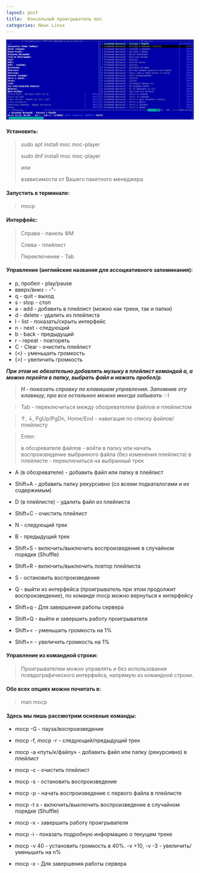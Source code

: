 ```yaml
---
layout: post
title:  Консольный проигрыватель moc
categories: News Linux
---
```


![](/image/my_image/moc.jpg)

#### Установить:

>sudo apt install moc moc-player
>
>sudo dnf install moc moc-player
>
>или 
>
>взависимости от Вашего пакетного менеджера

#### Запустить в терминале:

>mocp

#### Интерфейс:

>Справа - панель ФМ
>
>Слева - плейлист
>
>Переключение - Tab

#### Управление (английские названия для ассоциативного запоминания):

- p, пробел - play/pause
- вверх/вниз - -"-
- q - quit - выход
- s - stop - стоп
- a - add - добавить в плейлист (можно как треки, так и папки)
- d - delete - удалить из плейлиста
- l - list - показать/скрыть интерфейс
- n - next - следующий
- b - back - предыдущий
- r - repeat - повторять
- C - Clear - очистить плейлист
- (<) - уменьшить громкость
- (>) - увеличить громкость
  
 ***При этом не обязательно добавлять музыку в плейлист командой a, а можно перейти в папку, 
 выбрать файл и нажать пробел/p***.

>***H - показать справку по клавишам управления. Запомнив эту клавишу, про все остальное можно 
 иногда забывать*** :-) 

>Tab - переключиться между обозревателем файлов и плейлистом

>↑, ↓, PgUp/PgDn, Home/End - навигация по списку файлов/плейлисту

>Enter:
>
>в обозревателе файлов - войти в папку или начать воспроизведение выбранного файла (без 
> изменения плейлиста)
в плейлисте - переключиться на выбранный трек

- A  (в обозревателе) - добавить файл или папку в плейлист

- Shift+A - добавить папку рекурсивно (со всеми подкаталогами и их содержимым)

- D (в плейлисте) - удалить файл из плейлиста

- Shift+C - очистить плейлист

- N - следующий трек

- B - предыдущий трек

- Shift+S - включить/выключить воспроизведение в случайном порядке (Shuffle)

- Shift+R - включить/выключить повтор плейлиста

- S - остановить воспроизведение

- Q - выйти из интерфейса (проигрыватель при этом продолжит воспроизведение), по команде mocp 
 можно вернуться к интерфейсу

- Shift+q - Для завершения работы сервера

- Shift+Q - выйти и завершить работу проигрывателя

- Shift+< - уменьшить громкость на 1%

- Shift+> - увеличить громкость на 1%

#### Управление из командной строки:

>Проигрывателем можно управлять и без использования псевдографического интерфейса, напрямую из 
командной строки.

#### Обо всех опциях можно почитать в:
 
>man mocp

#### Здесь мы лишь рассмотрим основные команды:

- mocp -G - пауза/воспроизведение

- mocp -f, mocp -r - следующий/предыдущий трек

- mocp -a «путь/к/файлу» - добавить файл или папку (рекурсивно) в плейлист

- mocp -c - очистить плейлист

- mocp -s - остановить воспроизведение

- mocp -p - начать воспроизведение с первого файла в плейлисте

- mocp -t s - включить/выключить воспроизведение в случайном порядке (Shuffle)

- mocp -x - завершить работу проигрывателя

- mocp -i - показать подробную информацию о текущем треке

- mocp -v 40 - установить громкость в 40%. -v +10, -v -3 - увеличить/уменьшить на n%

- mocp -x  -  Для завершения работы сервера


